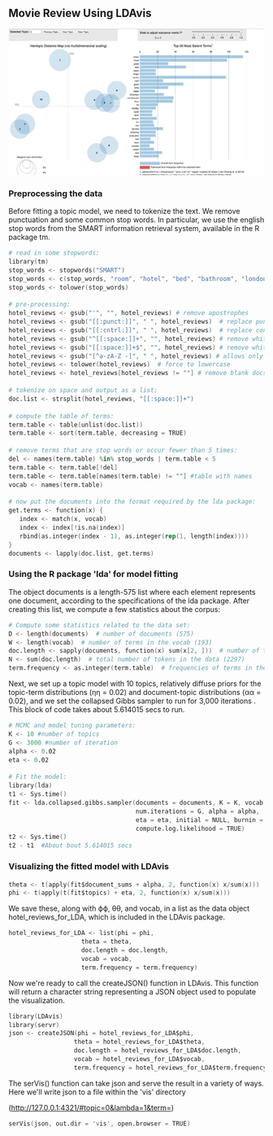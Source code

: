 ## Movie Review Using LDAvis

![alt tag](https://github.com/kastureyS/BA-Assignments/blob/master/Hotel%20reviews.png)

### Preprocessing the data

Before fitting a topic model, we need to tokenize the text. We remove punctuation and some common stop words. In particular, we use the english stop words from the SMART information retrieval system, available in the R package tm.

```s
# read in some stopwords:
library(tm)
stop_words <- stopwords("SMART")
stop_words <- c(stop_words, "room", "hotel", "bed", "bathroom", "london", "us", "get", "got", "said", "the", "also", "just","for", "can", "may", "now", "year")
stop_words <- tolower(stop_words)

# pre-processing:
hotel_reviews <- gsub("'", "", hotel_reviews) # remove apostrophes
hotel_reviews <- gsub("[[:punct:]]", " ", hotel_reviews)  # replace punctuation with space
hotel_reviews <- gsub("[[:cntrl:]]", " ", hotel_reviews)  # replace control characters with space
hotel_reviews <- gsub("^[[:space:]]+", "", hotel_reviews) # remove whitespace at beginning of documents
hotel_reviews <- gsub("[[:space:]]+$", "", hotel_reviews) # remove whitespace at end of documents
hotel_reviews <- gsub("[^a-zA-Z -]", " ", hotel_reviews) # allows only letters
hotel_reviews <- tolower(hotel_reviews)  # force to lowercase
hotel_reviews <- hotel_reviews[hotel_reviews != ""] # remove blank docs

# tokenize on space and output as a list:
doc.list <- strsplit(hotel_reviews, "[[:space:]]+")

# compute the table of terms:
term.table <- table(unlist(doc.list))
term.table <- sort(term.table, decreasing = TRUE)

# remove terms that are stop words or occur fewer than 5 times:
del <- names(term.table) %in% stop_words | term.table < 5
term.table <- term.table[!del]
term.table <- term.table[names(term.table) != ""] #table with names
vocab <- names(term.table)

# now put the documents into the format required by the lda package:
get.terms <- function(x) {
   index <- match(x, vocab)
   index <- index[!is.na(index)]
   rbind(as.integer(index - 1), as.integer(rep(1, length(index))))
}
documents <- lapply(doc.list, get.terms)

```

### Using the R package 'lda' for model fitting
The object documents is a length-575 list where each element represents one document, according to the specifications of the lda package. After creating this list, we compute a few statistics about the corpus:

```s
# Compute some statistics related to the data set:
D <- length(documents)  # number of documents (575)
W <- length(vocab)  # number of terms in the vocab (193)
doc.length <- sapply(documents, function(x) sum(x[2, ]))  # number of tokens per document [11, 6, 4, 2 ...]
N <- sum(doc.length)  # total number of tokens in the data (2297)
term.frequency <- as.integer(term.table)  # frequencies of terms in the corpus [118,110,99,53,50,39 ...]

```

Next, we set up a topic model with 10 topics, relatively diffuse priors for the topic-term distributions (ηη = 0.02) and document-topic distributions (αα = 0.02), and we set the collapsed Gibbs sampler to run for 3,000 iterations . This block of code takes about 5.614015 secs to run.

```s
# MCMC and model tuning parameters:
K <- 10 #number of topics
G <- 3000 #number of iteration
alpha <- 0.02
eta <- 0.02

# Fit the model:
library(lda)
t1 <- Sys.time()
fit <- lda.collapsed.gibbs.sampler(documents = documents, K = K, vocab = vocab, 
                                   num.iterations = G, alpha = alpha, 
                                   eta = eta, initial = NULL, burnin = 0,
                                   compute.log.likelihood = TRUE)
t2 <- Sys.time()
t2 - t1  #About bout 5.614015 secs

```

### Visualizing the fitted model with LDAvis

```s
theta <- t(apply(fit$document_sums + alpha, 2, function(x) x/sum(x)))
phi <- t(apply(t(fit$topics) + eta, 2, function(x) x/sum(x)))

```
We save these, along with ϕϕ, θθ, and vocab, in a list as the data object hotel_reviews_for_LDA, which is included in the LDAvis package.

```s
hotel_reviews_for_LDA <- list(phi = phi,
                    theta = theta,
                    doc.length = doc.length,
                    vocab = vocab,
                    term.frequency = term.frequency)
```

Now we're ready to call the createJSON() function in LDAvis. This function will return a character string representing a JSON object used to populate the visualization.

```s
library(LDAvis)
library(servr)
json <- createJSON(phi = hotel_reviews_for_LDA$phi, 
                  theta = hotel_reviews_for_LDA$theta, 
                  doc.length = hotel_reviews_for_LDA$doc.length, 
                  vocab = hotel_reviews_for_LDA$vocab, 
                  term.frequency = hotel_reviews_for_LDA$term.frequency)
```
The serVis() function can take json and serve the result in a variety of ways. Here we'll write json to a file within the 'vis' directory 

(http://127.0.0.1:4321/#topic=0&lambda=1&term=)

```s
serVis(json, out.dir = 'vis', open.browser = TRUE)
```

